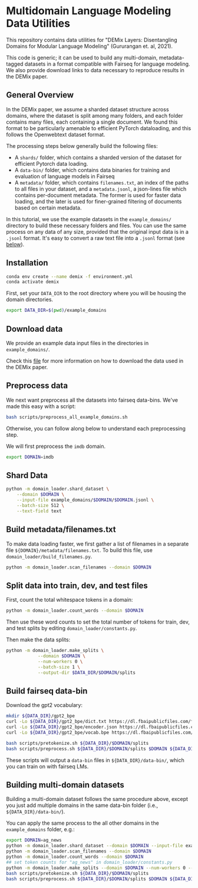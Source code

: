 # Multidomain Language Modeling Data Utilities

This repository contains data utilities for "DEMix Layers: Disentangling Domains for Modular Language Modeling" (Gururangan et. al, 2021).

This code is generic; it can be used to build any multi-domain, metadata-tagged datasets in a format compatible with Fairseq for language modeling. We also provide download links to data necessary to reproduce results in the DEMix paper.


## General Overview

In the DEMix paper, we assume a sharded dataset structure across domains, where the dataset is split among many folders, and each folder contains many files, each containing a single document. We found this format to be particularly amenable to efficient PyTorch dataloading, and this follows the Openwebtext dataset format.

The processing steps below generally build the following files:

* A `shards/` folder, which contains a sharded version of the dataset for efficient Pytorch data loading.
* A `data-bin/` folder, which contains data binaries for training and evaluation of language models in Fairseq
* A `metadata/` folder, which contains `filenames.txt`, an index of the paths to all files in your dataset, and a `metadata.jsonl`, a json-lines file which contains per-document metadata. The former is used for faster data loading, and the later is used for finer-grained filtering of documents based on certain metadata.

In this tutorial, we use the example datasets in the `example_domains/` directory to build these necessary folders and files. You can use the same process on any data of any size, provided that the original input data is in a `.jsonl` format. It's easy to convert a raw text file into a `.jsonl` format (see [below](#converting_to_jsonl)).

## Installation

```bash
conda env create --name demix -f environment.yml
conda activate demix
```

First, set your `DATA_DIR` to the root directory where you will be housing the domain directories.

```bash
export DATA_DIR=$(pwd)/example_domains
```

## Download data

We provide an example data input files in the directories in `example_domains/`.



Check this [file](DOWNLOAD_DATA.md) for more information on how to download the data used in the DEMix paper.

## Preprocess data

We next want preprocess all the datasets into fairseq data-bins. We've made this easy with a script:

```bash
bash scripts/preprocess_all_example_domains.sh
```

Otherwise, you can follow along below to understand each preprocessing step.

We will first preprocess the `imdb` domain.

```bash
export DOMAIN=imdb
```

## Shard Data

```bash
python -m domain_loader.shard_dataset \
    --domain $DOMAIN \
    --input-file example_domains/$DOMAIN/$DOMAIN.jsonl \
    --batch-size 512 \
    --text-field text
```


## Build metadata/filenames.txt

To make data loading faster, we first gather a list of filenames in a separate file `${DOMAIN}/metadata/filenames.txt`. To build this file, use `domain_loader/build_filenames.py`.

```bash
python -m domain_loader.scan_filenames --domain $DOMAIN
```

## Split data into train, dev, and test files

First, count the total whitespace tokens in a domain:

```bash
python -m domain_loader.count_words --domain $DOMAIN
```

Then use these word counts to set the total number of tokens for train, dev, and test splits by editing `domain_loader/constants.py`.

Then make the data splits:

```bash
python -m domain_loader.make_splits \
            --domain $DOMAIN \
            --num-workers 0 \
            --batch-size 1 \
            --output-dir $DATA_DIR/$DOMAIN/splits
```


## Build fairseq data-bin


Download the gpt2 vocabulary:

```bash
mkdir ${DATA_DIR}/gpt2_bpe
curl -Lo ${DATA_DIR}/gpt2_bpe/dict.txt https://dl.fbaipublicfiles.com/fairseq/gpt2_bpe/dict.txt
curl -Lo ${DATA_DIR}/gpt2_bpe/encoder.json https://dl.fbaipublicfiles.com/fairseq/gpt2_bpe/encoder.json
curl -Lo ${DATA_DIR}/gpt2_bpe/vocab.bpe https://dl.fbaipublicfiles.com/fairseq/gpt2_bpe/vocab.bpe
```

```bash
bash scripts/pretokenize.sh ${DATA_DIR}/$DOMAIN/splits
bash scripts/preprocess.sh ${DATA_DIR}/$DOMAIN/splits $DOMAIN ${DATA_DIR}/data-bin/
```

These scripts will output a `data-bin` files in `${DATA_DIR}/data-bin/`, which you can train on with fairseq LMs.



## Building multi-domain datasets


Building a multi-domain dataset follows the same procedure above, except you just add multiple domains in the same data-bin folder (i.e., `${DATA_DIR}/data-bin/`).

You can apply the same process to the all other domains in the `example_domains` folder, e.g.:

```bash
export DOMAIN=ag_news
python -m domain_loader.shard_dataset --domain $DOMAIN --input-file example_domains/$DOMAIN/$DOMAIN.jsonl --batch-size 512 --text-field text
python -m domain_loader.scan_filenames --domain $DOMAIN
python -m domain_loader.count_words --domain $DOMAIN
## set token counts for "ag_news" in domain_loader/constants.py
python -m domain_loader.make_splits --domain $DOMAIN --num-workers 0 --batch-size 1 --output-dir $DATA_DIR/$DOMAIN/splits
bash scripts/pretokenize.sh ${DATA_DIR}/$DOMAIN/splits
bash scripts/preprocess.sh ${DATA_DIR}/$DOMAIN/splits $DOMAIN ${DATA_DIR}/data-bin/
```
